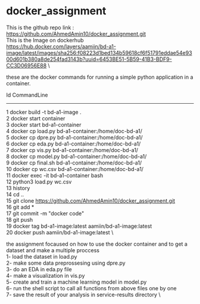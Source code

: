 # docker_assignment


 This is the github repo link : \
  https://github.com/AhmedAmin10/docker_assignment.git \
 This is the Image on dockerhub \
  https://hub.docker.com/layers/aamiin/bd-a1-image/latest/images/sha256:f08223d1bed134b59618cf6f51791eddae54e9300d601b380a8de254fad3143b?uuid=6453BE51-5B59-41B3-BDF9-CC3D06956E88 \ 

these are the docker commands  for running a simple python application in a container. 
  
Id CommandLine 
-- -----------
1 docker build -t bd-a1-image . \
2 docker start container \
3 docker start bd-a1-container \
4 docker cp load.py bd-a1-container:/home/doc-bd-a1/ \
5 docker cp dpre.py bd-a1-container:/home/doc-bd-a1/ \
6 docker cp eda.py bd-a1-container:/home/doc-bd-a1/ \
7 docker cp vis.py bd-a1-container:/home/doc-bd-a1/ \
8 docker cp model.py bd-a1-container:/home/doc-bd-a1/ \
9 docker cp final.sh bd-a1-container:/home/doc-bd-a1/ \
10 docker cp wc.csv bd-a1-container:/home/doc-bd-a1/ \
11 docker exec -it bd-a1-container bash \
12 python3 load.py wc.csv \
13 history \
14 cd .. \
15 git clone https://github.com/AhmedAmin10/docker_assignment.git \
16 git add * \
17 git commit -m "docker code" \
18 git push \
19 docker tag bd-a1-image:latest aamiin/bd-a1-image:latest \
20 docker push aamiin/bd-a1-image:latest \

the assignment focaused on how to use the docker container and to get a dataset and make a multiple proccess \
1- load the dataset in load.py \
2- make some data preprossesing  using dpre.py \
3- do an EDA in eda.py file \
4- make a visualization in vis.py \
5-  create and train a machine learning model in model.py \
6- run the shell script to call all functions from above files one by one \
7- save the result of your analysis in service-results directory \
